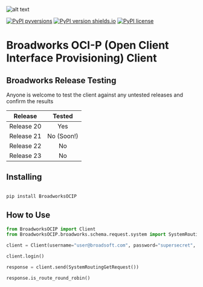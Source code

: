 ![alt text]( https://www.captivateonhold.com/wp-content/uploads/2016/03/BroadWorks.jpg "Broadsoft")

[![PyPI pyversions](https://img.shields.io/pypi/status/BroadworksOCIP.svg)](https://pypi.org/project/BroadworksOCIP/)
[![PyPI version shields.io](https://img.shields.io/pypi/v/BroadworksOCIP.svg)](https://pypi.python.org/pypi/BroadworksOCIP/)
[![PyPI license](https://img.shields.io/pypi/l/BroadworksOCIP.svg)](https://pypi.python.org/pypi/BroadworksOCIP/)
#  Broadworks OCI-P (Open Client Interface Provisioning) Client


## Broadworks Release Testing

Anyone is welcome to test the client against any untested releases and confirm the results

| Release        | Tested          |
| ------------- |:-------------:| 
|Release 20    | Yes |
|Release 21     | No  (Soon!)    |
|Release 22 | No      |
|Release 23|No|

## Installing

```bash

pip install BroadworksOCIP

```
## How to Use

```python
from BroadworksOCIP import Client
from BroadworksOCIP.broadworks.schema.request.system import SystemRoutingGetRequest

client = Client(username="user@broadsoft.com", password="supersecret", address="https://api.broadsoft.com/webservice/services/ProvisioningService")

client.login() 

response = client.send(SystemRoutingGetRequest())

response.is_route_round_robin()

```


 



